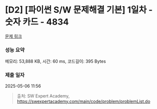 # [D2] [파이썬 S/W 문제해결 기본] 1일차 - 숫자 카드 - 4834 

[문제 링크](https://swexpertacademy.com/main/code/problem/problemDetail.do?contestProbId=AWTLVouKpUgDFAVT) 

### 성능 요약

메모리: 53,888 KB, 시간: 60 ms, 코드길이: 395 Bytes

### 제출 일자

2025-05-06 11:56



> 출처: SW Expert Academy, https://swexpertacademy.com/main/code/problem/problemList.do